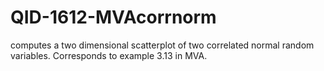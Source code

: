 # QID-1612-MVAcorrnorm
computes a two dimensional scatterplot of two correlated normal random variables. Corresponds to example 3.13 in MVA.
